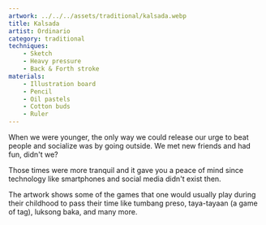 ```yaml
---
artwork: ../../../assets/traditional/kalsada.webp
title: Kalsada
artist: Ordinario
category: traditional
techniques:
    - Sketch
    - Heavy pressure
    - Back & Forth stroke
materials:
    - Illustration board
    - Pencil
    - Oil pastels
    - Cotton buds
    - Ruler
---
```


When we were younger, the only way we could release our urge to beat people and socialize was by going outside. We met new friends and had fun, didn't we?

Those times were more tranquil and it gave you a peace of mind since technology like smartphones and social media didn't exist then.

The artwork shows some of the games that one would usually play during their childhood to pass their time like tumbang preso, taya-tayaan (a game of tag), luksong baka, and many more.
